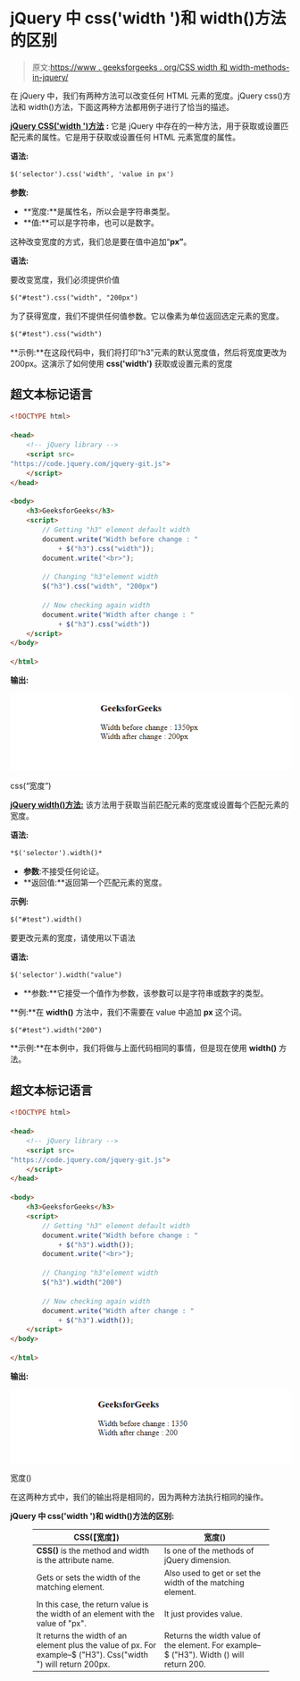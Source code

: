 # jQuery 中 css('width ')和 width()方法的区别

> 原文:[https://www . geeksforgeeks . org/CSS width 和 width-methods-in-jquery/](https://www.geeksforgeeks.org/difference-between-csswidth-and-width-methods-in-jquery/)

在 jQuery 中，我们有两种方法可以改变任何 HTML 元素的宽度。jQuery css()方法和 width()方法，下面这两种方法都用例子进行了恰当的描述。

[**jQuery CSS('width ')方法**](https://www.geeksforgeeks.org/jquery-css-method/) **:** 它是 jQuery 中存在的一种方法，用于获取或设置匹配元素的属性。它是用于获取或设置任何 HTML 元素宽度的属性。

**语法:**

```html
$('selector').css('width', 'value in px')
```

**参数:**

*   **宽度:**是属性名，所以会是字符串类型。
*   **值:**可以是字符串，也可以是数字。

这种改变宽度的方式，我们总是要在值中追加“**px”**。

**语法:**

要改变宽度，我们必须提供价值

```html
$("#test").css("width", "200px")
```

为了获得宽度，我们不提供任何值参数。它以像素为单位返回选定元素的宽度。

```html
$("#test").css("width")
```

**示例:**在这段代码中，我们将打印“h3”元素的默认宽度值，然后将宽度更改为 200px。这演示了如何使用 **css('width')** 获取或设置元素的宽度

## 超文本标记语言

```html
<!DOCTYPE html>

<head>
    <!-- jQuery library -->
    <script src=
"https://code.jquery.com/jquery-git.js">
    </script>
</head>

<body>
    <h3>GeeksforGeeks</h3>
    <script>
        // Getting "h3" element default width
        document.write("Width before change : "
            + $("h3").css("width"));
        document.write("<br>");

        // Changing "h3"element width
        $("h3").css("width", "200px")

        // Now checking again width
        document.write("Width after change : "
            + $("h3").css("width"))
    </script>
</body>

</html>
```

**输出:**

![](img/41fdc2ac3b20cdb10e03415f83e8113f.png)

css(“宽度”)

[**jQuery width()方法:**](https://www.geeksforgeeks.org/jquery-width/) 该方法用于获取当前匹配元素的宽度或设置每个匹配元素的宽度。

**语法:**

```html
*$('selector').width()*
```

*   **参数**:不接受任何论证。
*   **返回值:**返回第一个匹配元素的宽度。

**示例:**

```html
$("#test").width()
```

要更改元素的宽度，请使用以下语法

**语法:**

```html
$('selector').width("value")
```

*   **参数:**它接受一个值作为参数，该参数可以是字符串或数字的类型。

**例:**在 **width()** 方法中，我们不需要在 value 中追加 **px** 这个词。

```html
$("#test").width("200")
```

**示例:**在本例中，我们将做与上面代码相同的事情，但是现在使用 **width()** 方法。

## 超文本标记语言

```html
<!DOCTYPE html>

<head>
    <!-- jQuery library -->
    <script src=
"https://code.jquery.com/jquery-git.js">
    </script>
</head>

<body>
    <h3>GeeksforGeeks</h3>
    <script>
        // Getting "h3" element default width
        document.write("Width before change : "
            + $("h3").width());
        document.write("<br>");

        // Changing "h3"element width
        $("h3").width("200")

        // Now checking again width
        document.write("Width after change : "
            + $("h3").width());
    </script>
</body>

</html>
```

**输出:**

![](img/61e5f1deb60d90f2f25855ddb875a42b.png)

宽度()

在这两种方式中，我们的输出将是相同的，因为两种方法执行相同的操作。

**jQuery 中 css('width ')和 width()方法的区别:**

<figure class="table">

| CSS(【宽度】) | 宽度() |
| --- | --- |
| **CSS()** is the method and width is the attribute name. | Is one of the methods of jQuery dimension. |
| Gets or sets the width of the matching element. | Also used to get or set the width of the matching element. |
| In this case, the return value is the width of an element with the value of "px". | It just provides value. |
| It returns the width of an element plus the value of px. For example–$ ("H3"). Css("width ") will return 200px. | Returns the width value of the element. For example–$ ("H3"). Width () will return 200. |

</figure>